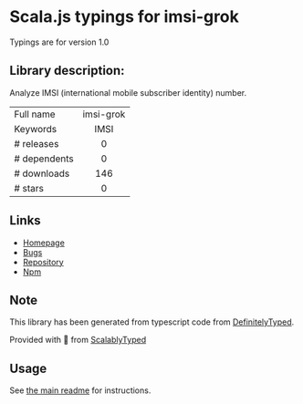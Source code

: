 
# Scala.js typings for imsi-grok

Typings are for version 1.0

## Library description:
Analyze IMSI (international mobile subscriber identity) number.

|                    |                 |
| ------------------ | :-------------: |
| Full name          | imsi-grok |
| Keywords           | IMSI |
| # releases         | 0 |
| # dependents       | 0 |
| # downloads        | 146 |
| # stars            | 0 |

## Links
- [Homepage](https://github.com/atis--/imsi-grok#readme)
- [Bugs](https://github.com/atis--/imsi-grok/issues)
- [Repository](https://github.com/atis--/imsi-grok)
- [Npm](https://www.npmjs.com/package/imsi-grok)
    


## Note
This library has been generated from typescript code from [DefinitelyTyped](https://definitelytyped.org).

Provided with :purple_heart: from [ScalablyTyped](https://github.com/oyvindberg/ScalablyTyped)

## Usage
See [the main readme](../../readme.md) for instructions.


